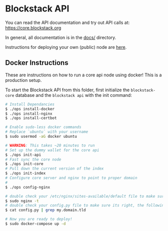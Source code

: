 # Blockstack API

You can read the API documentation and try out API calls at: https://core.blockstack.org

In general, all documentation is in the [docs/](https://github.com/blockstack/blockstack-core/tree/master/docs) directory.

Instructions for deploying your own (public) node are [here](https://github.com/blockstack/blockstack-core/tree/master/docs/install-api.md).

## Docker Instructions

These are instructions on how to run a core api node using docker! This is a production setup.

To start the Blockstack API from this folder, first initialize the `blockstack-core` database and the `blockstack api` with the init command:

```bash
# Install Dependancies
$ ./ops install-docker
$ ./ops install-nginx
$ ./ops install-certbot

# Enable sudo-less docker commands
# Replace `ubuntu` with your username
$ sudo usermod -aG docker ubuntu

# WARNING: This takes ~20 minutes to run
# Set up the dummy wallet for the core api
$ ./ops init-api
# Fast sync the core node
$ ./ops init-core
# Pull down the current version of the index
$ ./ops init-index
# Configure core server and nginx to point to proper domain
#
$ ./ops config-nginx

# double check your /etc/nginx/sites-available/default file to make sure its right
$ sudo nginx -t
# double check your config.py file to make sure its right, the following should return 2 lines
$ cat config.py | grep my.domain.tld

# Now you are ready to deploy!
$ sudo docker-compose up -d
```
